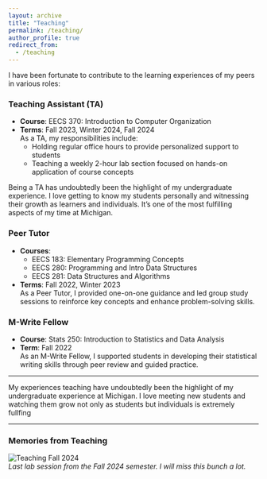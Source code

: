 ```yaml
---
layout: archive
title: "Teaching"
permalink: /teaching/
author_profile: true
redirect_from:
  - /teaching
---
```


I have been fortunate to contribute to the learning experiences of my peers in various roles:

### Teaching Assistant (TA)
- **Course**: EECS 370: Introduction to Computer Organization  
- **Terms**: Fall 2023, Winter 2024, Fall 2024  
As a TA, my responsibilities include:  
  - Holding regular office hours to provide personalized support to students  
  - Teaching a weekly 2-hour lab section focused on hands-on application of course concepts  

Being a TA has undoubtedly been the highlight of my undergraduate experience. I love getting to know my students personally and witnessing their growth as learners and individuals. It’s one of the most fulfilling aspects of my time at Michigan.

### Peer Tutor
- **Courses**:  
  - EECS 183: Elementary Programming Concepts  
  - EECS 280: Programming and Intro Data Structures  
  - EECS 281: Data Structures and Algorithms  
- **Terms**: Fall 2022, Winter 2023  
As a Peer Tutor, I provided one-on-one guidance and led group study sessions to reinforce key concepts and enhance problem-solving skills.

### M-Write Fellow
- **Course**: Stats 250: Introduction to Statistics and Data Analysis  
- **Term**: Fall 2022  
As an M-Write Fellow, I supported students in developing their statistical writing skills through peer review and guided practice.

---
My experiences teaching have undoubtedly been the highlight of my undergraduate experience at Michigan. I love meeting new students and watching them grow not only as students but individuals is extremely fullfing

---

### Memories from Teaching  

![Teaching Fall 2024](/../hridayc7.github.io/images/teaching.jpg)  
*Last lab session from the Fall 2024 semester. I will miss this bunch a lot.*
